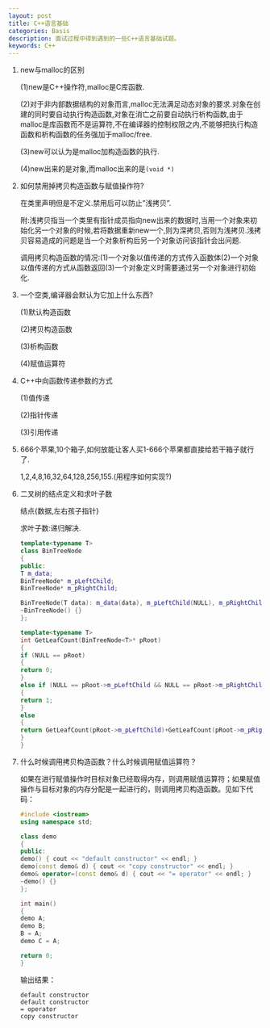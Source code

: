 ```yaml
---
layout: post
title: C++语言基础
categories: Basis
description: 面试过程中得到遇到的一些C++语言基础试题。
keywords: C++
---
```


1. new与malloc的区别

    (1)new是C++操作符,malloc是C库函数.

    (2)对于非内部数据结构的对象而言,malloc无法满足动态对象的要求.对象在创建的同时要自动执行构造函数,对象在消亡之前要自动执行析构函数,由于malloc是库函数而不是运算符,不在编译器的控制权限之内,不能够把执行构造函数和析构函数的任务强加于malloc/free.

    (3)new可以认为是malloc加构造函数的执行.

    (4)new出来的是对象,而malloc出来的是`(void *)`

1. 如何禁用掉拷贝构造函数与赋值操作符?

    在类里声明但是不定义.禁用后可以防止”浅拷贝”.

    附:浅拷贝指当一个类里有指针成员指向new出来的数据时,当用一个对象来初始化另一个对象的时候,若将数据重新new一个,则为深拷贝,否则为浅拷贝.浅拷贝容易造成的问题是当一个对象析构后另一个对象访问该指针会出问题.

    调用拷贝构造函数的情况:(1)一个对象以值传递的方式传入函数体(2)一个对象以值传递的方式从函数返回(3)一个对象定义时需要通过另一个对象进行初始化.

1. 一个空类,编译器会默认为它加上什么东西?

    (1)默认构造函数

    (2)拷贝构造函数

    (3)析构函数

    (4)赋值运算符

1. C++中向函数传递参数的方式

    (1)值传递

    (2)指针传递

    (3)引用传递

1. 666个苹果,10个箱子,如何放能让客人买1-666个苹果都直接给若干箱子就行了.

    1,2,4,8,16,32,64,128,256,155.(用程序如何实现?)

1. 二叉树的结点定义和求叶子数

    结点{数据,左右孩子指针}

    求叶子数:递归解决.

    ```c++
    template<typename T>
    class BinTreeNode
    {
    public:
    T m_data;
    BinTreeNode* m_pLeftChild;
    BinTreeNode* m_pRightChild;

    BinTreeNode(T data): m_data(data), m_pLeftChild(NULL), m_pRightChild(NULL) {}
    ~BinTreeNode() {}
    };

    template<typename T>
    int GetLeafCount(BinTreeNode<T>* pRoot)
    {
    if (NULL == pRoot)
    {
    return 0;
    }
    else if (NULL == pRoot->m_pLeftChild && NULL == pRoot->m_pRightChild)
    {
    return 1;
    }
    else
    {
    return GetLeafCount(pRoot->m_pLeftChild)+GetLeafCount(pRoot->m_pRightChild);
    }
    }
    ```

1. 什么时候调用拷贝构造函数？什么时候调用赋值运算符？

    如果在进行赋值操作时目标对象已经取得内存，则调用赋值运算符；如果赋值操作与目标对象的内存分配是一起进行的，则调用拷贝构造函数。见如下代码：

    ```c++
    #include <iostream>
    using namespace std;

    class demo
    {
    public:
    demo() { cout << "default constructor" << endl; }
    demo(const demo& d) { cout << "copy constructor" << endl; }
    demo& operator=(const demo& d) { cout << "= operator" << endl; }
    ~demo() {}
    };

    int main()
    {
    demo A;
    demo B;
    B = A;
    demo C = A;

    return 0;
    }
    ```

    输出结果：

    ```
    default constructor
    default constructor
    = operator
    copy constructor
    ```
